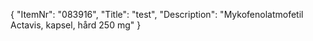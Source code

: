 {
  "ItemNr": "083916",
  "Title": "test",
  "Description": "Mykofenolatmofetil Actavis, kapsel, hård 250 mg"
}